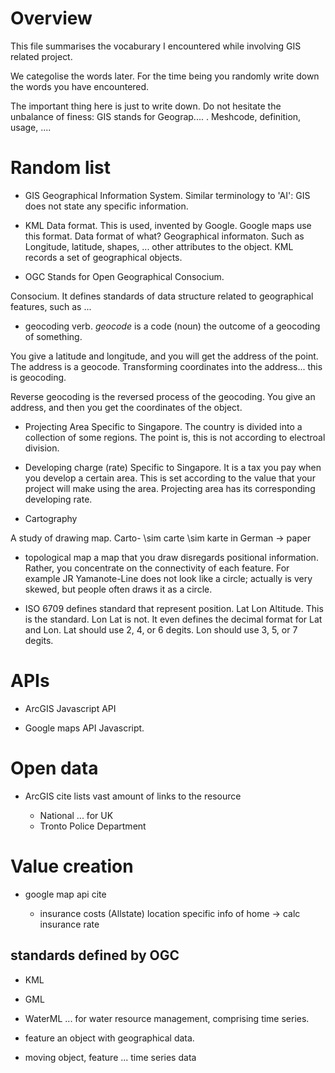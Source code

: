 # Overview

This file summarises the vocaburary I encountered while involving GIS related project.


We categolise the words later.  For the time being you randomly write down the words you have encountered.

The important thing here is just to write down.  Do not hesitate the unbalance of finess:  GIS stands for Geograp.... . Meshcode, definition, usage, ....  

# Random list

- GIS
Geographical Information System.  Similar terminology to 'AI':  GIS does not state any specific information.

- KML
Data format.  This is used, invented by Google.  Google maps use this format.
Data format of what?  Geographical informaton.  Such as Longitude, latitude, shapes, ... other attributes to the object.
KML records a set of geographical objects.

- OGC
Stands for Open Geographical Consocium.

Consocium.  It defines standards of data structure related to geographical features, such as ...

- geocoding
verb.  *geocode* is a code (noun) the outcome of a geocoding of something.

You give a latitude and longitude, and you will get the address of the point.  The address is a geocode.
Transforming coordinates into the address...  this is geocoding.

Reverse geocoding is the reversed process of the geocoding.  You give an address, and then you get the coordinates of the object.

- Projecting Area
Specific to Singapore.  The country is divided into a collection of some regions.  The point is, this is not according to electroal division.

- Developing charge (rate)
Specific to Singapore.  It is a tax you pay when you develop a certain area.  This is set according to the value that your project will make using the area.
Projecting area has its corresponding developing rate.

- Cartography

A study of drawing map.  Carto- \sim carte \sim karte in German -> paper

- topological map
a map that you draw disregards positional information.  Rather, you concentrate on the connectivity of each feature.  For example JR Yamanote-Line does not look like a circle; actually is very skewed, but people often draws it as a circle.

- ISO 6709
defines standard that represent position.  Lat Lon Altitude.  This is the standard.  Lon Lat is not.
It even defines the decimal format for Lat and Lon.  Lat should use 2, 4, or 6 degits.  Lon should use 3, 5, or 7 degits.

# APIs

- ArcGIS Javascript API

- Google maps API
Javascript.


# Open data

- ArcGIS cite
lists vast amount of links to the resource

	- National ... for UK
	- Tronto Police Department

# Value creation

- google map api cite

	- insurance costs (Allstate)  location specific info of home -> calc insurance rate


## standards defined by OGC

- KML
- GML
- WaterML ... for water resource management, comprising time series.

- feature
an object with geographical data.

- moving object, feature ... time series data 
